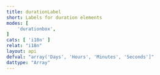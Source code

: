 ```yaml
---
title: durationLabel
short: Labels for duration elements
modes: [
	'durationbox',
]
cats: [ 'i18n' ]
relat: "i18n"
layout: api
defval: "array('Days', 'Hours', 'Minutes', 'Seconds']"
dattype: "Array"
---
```



